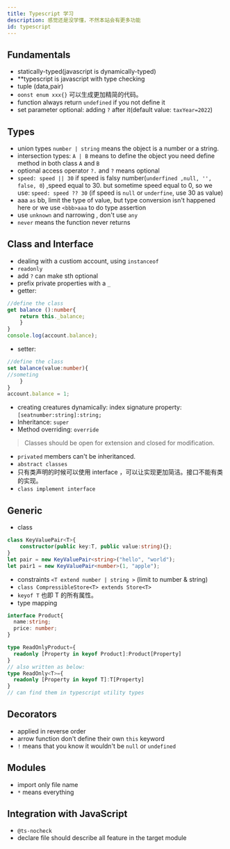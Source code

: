 ```yaml
---
title: Typescript 学习
description: 感觉还是没学懂，不然本站会有更多功能
id: typescript
---
```

## Fundamentals
- statically-typed(javascript is dynamically-typed)
- **typescript is javascript with type checking
- tuple (data,pair)
- `oonst enum xxx{}` 可以生成更加精简的代码。
- function always return `undefined` if you not define it
- set parameter optional: adding `?` after it(default value: `taxYear=2022`) 
## Types
- union types `number | string` means the object is a number or a string.
- intersection types: `A | B` means to define the object you need define method in both class `A` and `B`
- optional access operator `?.`  and `?` means optional
- `speed: speed || 30` if speed is falsy number(`underfined ,null, '', false, 0`) ,speed equal to 30. but sometime speed equal to 0, so we use: `speed: speed ?? 30`  (if speed is `null` or `underfine`, use 30 as value)
- aaa `as` bb, limit the type of value, but type conversion isn't happened here or we use `<bbb>aaa` to do type assertion
- use `unknown` and narrowing , don't use `any`
- `never` means the function never returns
## Class and Interface
- dealing with a custiom account, using `instanceof` 
- `readonly` 
- add `?` can make sth optional
- prefix private properties with a `_`
- getter:
```TypeScript
//define the class
get balance ():number{
	return this._balance;
	}
}
console.log(account.balance);
```
- setter:
```TypeScript
//define the class
set balance(value:number){
//someting
	}
}
account.balance = 1;
```
- creating creatures dynamically: index signature property: `[seatnumber:string]:string;` 
- Inheritance: `super` 
- Method overriding: `override` 

> Classes should be open for extension and closed for modification.

- `privated` members can't be inheritanced.
- `abstract classes` 
- 只有类声明的时候可以使用 interface ，可以让实现更加简洁。接口不能有类的实现。
-  `class implement interface`
## Generic
- class
```Typescript
class KeyValuePair<T>{
	constructor(public key:T, public value:string){};
}
let pair = new KeyValuePair<string>("hello", "world");
let pair1 = new KeyValuePair<number>(1, "apple");
```
- constraints `<T extend number | string >` (limit to number & string)
- `class CompressibleStore<T> extends Store<T>` 
- `keyof T` 也即 T 的所有属性。
- type mapping
```TypeScript
interface Product{
  name:string;
  price: number;
}

type ReadOnlyProduct={
  readonly [Property in keyof Product]:Product[Property]
}
// also written as below: 
type ReadOnly<T>={
  readonly [Property in keyof T]:T[Property]
}
// can find them in typescript utility types
```
## Decorators
- applied in reverse order
- arrow function don't define their own `this` keyword
- `!` means that you know it wouldn't be `null` or `undefined`
## Modules
- import only file name
- `*` means everything
## Integration with JavaScript
- `@ts-nocheck` 
- declare file should describe all feature in the target module